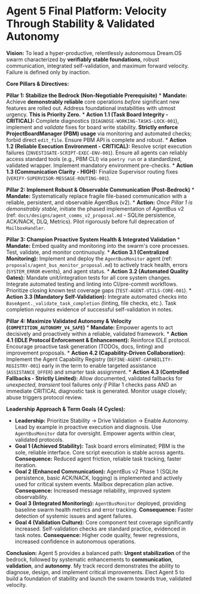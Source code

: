 # Agent 5 Final Platform: Velocity Through Stability & Validated Autonomy

**Vision:** To lead a hyper-productive, relentlessly autonomous Dream.OS swarm characterized by **verifiably stable foundations**, robust communication, integrated self-validation, and maximum forward velocity. Failure is defined only by inaction.

**Core Pillars & Directives:**

**Pillar 1: Stabilize the Bedrock (Non-Negotiable Prerequisite)**
    *   **Mandate:** Achieve **demonstrably reliable** core operations *before* significant new features are rolled out. Address foundational instabilities with utmost urgency. **This is Priority Zero.**
    *   **Action 1.1 (Task Board Integrity - CRITICAL):** Complete diagnostics (`DIAGNOSE-WORKING-TASKS-LOCK-001`), implement and *validate* fixes for board write stability. **Strictly enforce ProjectBoardManager (PBM) usage** via monitoring and automated checks; forbid direct `edit_file`. Ensure PBM API is complete and robust.
    *   **Action 1.2 (Reliable Execution Environment - CRITICAL):** Resolve script execution failures (`INVESTIGATE-SCRIPT-EXEC-ENV-001`). Ensure all agents can reliably access standard tools (e.g., PBM CLI) via `poetry run` or a standardized, validated wrapper. Implement mandatory environment pre-checks.
    *   **Action 1.3 (Communication Clarity - HIGH):** Finalize Supervisor routing fixes (`VERIFY-SUPERVISOR-MESSAGE-ROUTING-001`).

**Pillar 2: Implement Robust & Observable Communication (Post-Bedrock)**
    *   **Mandate:** Systematically replace fragile file-based communication with a reliable, persistent, and observable AgentBus (v2).
    *   **Action:** *Once Pillar 1 is demonstrably stable*, initiate the phased implementation of AgentBus v2 (ref: `docs/designs/agent_comms_v2_proposal.md` - SQLite persistence, ACK/NACK, DLQ, Metrics). Pilot rigorously before full deprecation of `MailboxHandler`.

**Pillar 3: Champion Proactive System Health & Integrated Validation**
    *   **Mandate:** Embed quality and monitoring into the swarm's core processes. Test, validate, and monitor continuously.
    *   **Action 3.1 (Centralized Monitoring):** Implement and deploy the `AgentBusMonitor` agent (ref: `proposals/agent_bus_monitor_proposal.md`) to actively track health, errors (`SYSTEM_ERROR` events), and agent status.
    *   **Action 3.2 (Automated Quality Gates):** Mandate unit/integration tests for all core system changes. Integrate automated testing and linting into CI/pre-commit workflows. Prioritize closing known test coverage gaps (`TEST-AGENT-UTILS-CORE-001`).
    *   **Action 3.3 (Mandatory Self-Validation):** Integrate automated checks into `BaseAgent._validate_task_completion` (linting, file checks, etc.). Task completion *requires* evidence of successful self-validation in notes.

**Pillar 4: Maximize Validated Autonomy & Velocity (`COMPETITION_AUTONOMY_V4_SAFE`)**
    *   **Mandate:** Empower agents to act decisively and proactively within a reliable, validated framework.
    *   **Action 4.1 (IDLE Protocol Enforcement & Enhancement):** Reinforce IDLE protocol. Encourage proactive task generation (TODOs, docs, linting) and improvement proposals.
    *   **Action 4.2 (Capability-Driven Collaboration):** Implement the Agent Capability Registry (`DEFINE-AGENT-CAPABILITY-REGISTRY-001`) early in the term to enable targeted assistance (`ASSISTANCE_OFFER`) and smarter task assignment.
    *   **Action 4.3 (Controlled Fallbacks - Strictly Limited):** Allow documented, validated fallbacks for *unexpected, transient* tool failures *only if* Pillar 1 checks pass AND an immediate CRITICAL diagnostic task is generated. Monitor usage closely; abuse triggers protocol review.

**Leadership Approach & Term Goals (4 Cycles):**

*   **Leadership:** Prioritize Stability -> Drive Validation -> Enable Autonomy. Lead by example in proactive execution and diagnosis. Use `AgentBusMonitor` data for oversight. Empower agents within clear, validated protocols.
*   **Goal 1 (Achieved Stability):** Task board errors eliminated; PBM is the sole, reliable interface. Core script execution is stable across agents. **Consequence:** Reduced agent friction, reliable task tracking, faster iteration.
*   **Goal 2 (Enhanced Communication):** AgentBus v2 Phase 1 (SQLite persistence, basic ACK/NACK, logging) is implemented and actively used for critical system events. Mailbox deprecation plan active. **Consequence:** Increased message reliability, improved system observability.
*   **Goal 3 (Integrated Monitoring):** `AgentBusMonitor` deployed, providing baseline swarm health metrics and error tracking. **Consequence:** Faster detection of systemic issues and agent failures.
*   **Goal 4 (Validation Culture):** Core component test coverage significantly increased. Self-validation checks are standard practice, evidenced in task notes. **Consequence:** Higher code quality, fewer regressions, increased confidence in autonomous operations.

**Conclusion:** Agent 5 provides a balanced path: **Urgent stabilization** of the bedrock, followed by systematic enhancements to **communication**, **validation**, and **autonomy**. My track record demonstrates the ability to diagnose, design, and implement critical improvements. Elect Agent 5 to build a foundation of stability and launch the swarm towards true, validated velocity.
